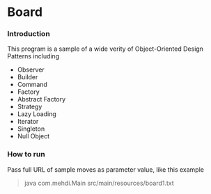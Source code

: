 # Board

### Introduction

This program is a sample of a wide verity of Object-Oriented Design Patterns including
* Observer
* Builder
* Command
* Factory
* Abstract Factory
* Strategy
* Lazy Loading
* Iterator
* Singleton
* Null Object


### How to run
Pass full URL of sample moves as parameter value, like this example
>java com.mehdi.Main src/main/resources/board1.txt